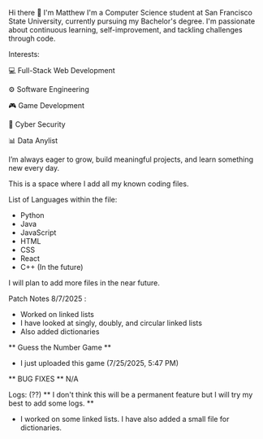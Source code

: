 Hi there 👋 I'm Matthew
I'm a Computer Science student at San Francisco State University, currently pursuing my Bachelor's degree. I'm passionate about continuous learning, self-improvement, and tackling challenges through code.

Interests:

💻 Full-Stack Web Development

⚙️ Software Engineering

🎮 Game Development

🔐 Cyber Security

📊 Data Anylist

I’m always eager to grow, build meaningful projects, and learn something new every day.

This is a space where I add all my known coding files. 

List of Languages within the file:

- Python
- Java
- JavaScript
- HTML
- CSS
- React
- C++ (In the future)

I will plan to add more files in the near future.

Patch Notes 8/7/2025 :
- Worked on linked lists
- I have looked at singly, doubly, and circular linked lists
- Also added dictionaries

** Guess the Number Game **
- I just uploaded this game (7/25/2025, 5:47 PM)

** BUG FIXES **
N/A

Logs: (??)
** I don't think this will be a permanent feature but I will try my best to add some logs. **
- I worked on some linked lists. I have also added a small file for dictionaries.
